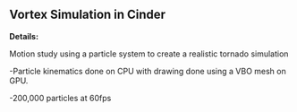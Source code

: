 Vortex Simulation in Cinder
-


**Details:**

Motion study using a particle system to create a realistic tornado simulation

-Particle kinematics done on CPU with drawing done using a VBO mesh on GPU.

-200,000 particles at 60fps


